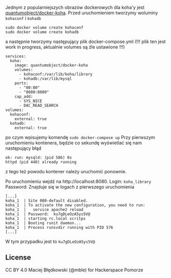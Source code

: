 Jednym z popularniejszych obrazów dockerowych dla koha'y jest [quantumobject/docker-koha](https://hub.docker.com/r/quantumobject/docker-koha).
Przed uruchomieniem tworzymy woluminy `kohaconf` i `kohadb`
```
sudo docker volume create kohaconf
sudo docker volume create kohadb
```
a następnie tworzymy następujący plik docker-compose.yml (!!! plik ten jest work in progress, aktualnie volumes są źle ustawione !!!)
```
services:
  koha:
    image: quantumobject/docker-koha
    volumes:
      - kohaconf:/var/lib/koha/library
      - kohadb:/var/lib/mysql
    ports:
      - "80:80"
      - "8080:8080"
    cap_add:
      - SYS_NICE
      - DAC_READ_SEARCH
volumes:
  kohaconf:
    external: true
  kohadb:
    external: true
```
po czym wpisujemy komendę `sudo docker-compose up`
Przy pierwszym uruchomieniu kontenera, będzie co sekundę wyświetlać się nam następujący błąd
```
ok: run: mysqld: (pid 586) 0s
httpd (pid 440) already running
```
z tego też powodu kontener należy uruchomić ponownie.

Po uruchomieniu wejdź na http://localhost:8080.
Login: `koha_library`
Password: Znajduje się w logach z pierwszego uruchomienia
```
[...]
koha_1  | Site 000-default disabled.
koha_1  | To activate the new configuration, you need to run:
koha_1  |   service apache2 reload
koha_1  | Password:  ku7gDLeOzA5ys5V@
koha_1  | starting rc.local scritps
koha_1  | Booting runit daemon...
koha_1  | Process runsvdir running with PID 576
[...]
```
W tym przypadku jest to `ku7gDLeOzA5ys5V@`

## License
CC BY 4.0 Maciej Błędkowski (@mble) for Hackerspace Pomorze